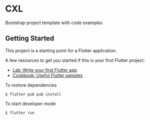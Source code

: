 # CXL

Bootstrap project template with code examples

## Getting Started

This project is a starting point for a Flutter application.

A few resources to get you started if this is your first Flutter project:

- [Lab: Write your first Flutter app](https://flutter.dev/docs/get-started/codelab)
- [Cookbook: Useful Flutter samples](https://flutter.dev/docs/cookbook)

To restore dependencies
```
$ flutter pub pub install
```
То start developer mode
```
$ flutter run
```
